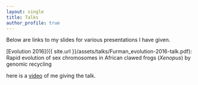```yaml
---
layout: single
title: Talks
author_profile: true
---
```


Below are links to my slides for various presentations I have given.

[Evolution 2016]({{ site.url }}/assets/talks/Furman_evolution-2016-talk.pdf): Rapid evolution of sex chromosomes in African clawed frogs (*Xenopus*) by genomic recycling

here is a [video](https://www.youtube.com/watch?v=qU5k0arbER8) of me giving the talk.
